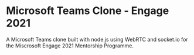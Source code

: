 # Microsoft Teams Clone - Engage 2021
A Microsoft Teams clone built with node.js using WebRTC and socket.io for the Miscrosoft Engage 2021 Mentorship Programme.
